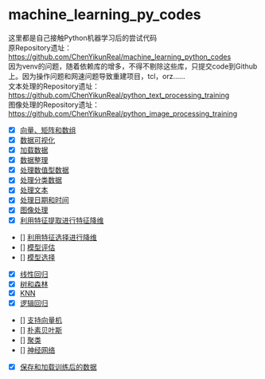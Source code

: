 # machine_learning_py_codes

这里都是自己接触Python机器学习后的尝试代码<br/>
原Repository遗址：<a href="https://github.com/ChenYikunReal/machine_learning_python_codes">https://github.com/ChenYikunReal/machine_learning_python_codes</a><br/>
因为venv的问题，随着依赖库的增多，不得不剔除这些库，只提交code到Github上。因为操作问题和网速问题导致重建项目，tcl，orz……<br/>
文本处理的Repository遗址：<a href="https://github.com/ChenYikunReal/python_text_processing_training">https://github.com/ChenYikunReal/python_text_processing_training</a><br/>
图像处理的Repository遗址：<a href="https://github.com/ChenYikunReal/python_image_processing_training">https://github.com/ChenYikunReal/python_image_processing_training</a><br/>

- [x] [向量、矩阵和数组](https://github.com/ChenYikunReal/machine_learning_py_codes/vector_matrix_array)
- [x] [数据可视化](https://github.com/ChenYikunReal/machine_learning_py_codes/matplotlib_advanced)
- [x] [加载数据](https://github.com/ChenYikunReal/machine_learning_py_codes/loading_data)
- [x] [数据整理](https://github.com/ChenYikunReal/machine_learning_py_codes/data_wrangling)
- [x] [处理数值型数据](https://github.com/ChenYikunReal/machine_learning_py_codes/handling_numeric_data)
- [x] [处理分类数据](https://github.com/ChenYikunReal/machine_learning_py_codes/classification)
- [x] [处理文本](https://github.com/ChenYikunReal/machine_learning_py_codes/text_processing)
- [x] [处理日期和时间](https://github.com/ChenYikunReal/machine_learning_py_codes/datetime_processing)
- [x] [图像处理](https://github.com/ChenYikunReal/machine_learning_py_codes/image_processing)
- [x] [利用特征提取进行特征降维](https://github.com/ChenYikunReal/machine_learning_py_codes/feature_extraction)
- [] [利用特征选择进行降维](https://github.com/ChenYikunReal/machine_learning_py_codes/feature_selection)
- [] [模型评估](https://github.com/ChenYikunReal/machine_learning_py_codes/model_evaluation)
- [] [模型选择](https://github.com/ChenYikunReal/machine_learning_py_codes/model_selection)
- [x] [线性回归](https://github.com/ChenYikunReal/machine_learning_py_codes/linear_regression)
- [x] [树和森林](https://github.com/ChenYikunReal/machine_learning_py_codes/tree_and_forest)
- [x] [KNN](https://github.com/ChenYikunReal/machine_learning_py_codes/knn_algorithm)
- [x] [逻辑回归](https://github.com/ChenYikunReal/machine_learning_py_codes/logistic_regression)
- [] [支持向量机](https://github.com/ChenYikunReal/machine_learning_py_codes/svc_algorithm)
- [] [朴素贝叶斯](https://github.com/ChenYikunReal/machine_learning_py_codes/naive_bayes)
- [] [聚类](https://github.com/ChenYikunReal/machine_learning_py_codes/clustering)
- [] [神经网络](https://github.com/ChenYikunReal/machine_learning_py_codes/neural_networks)
- [x] [保存和加载训练后的数据](https://github.com/ChenYikunReal/machine_learning_py_codes/save_and_load)
